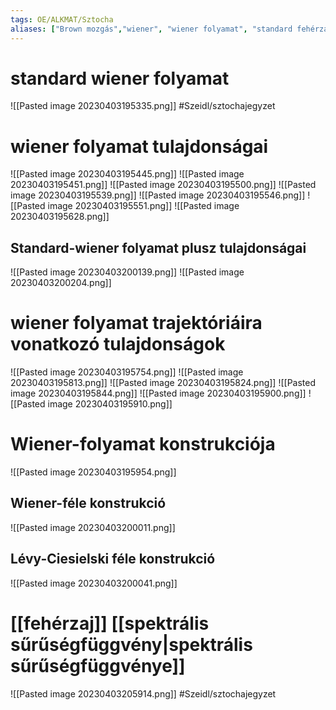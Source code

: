 ```yaml
---
tags: OE/ALKMAT/Sztocha 
aliases: ["Brown mozgás","wiener", "wiener folyamat", "standard fehérzaj"]
---
```

# standard wiener folyamat
![[Pasted image 20230403195335.png]]
#Szeidl/sztochajegyzet

# wiener folyamat tulajdonságai
![[Pasted image 20230403195445.png]]
![[Pasted image 20230403195451.png]]
![[Pasted image 20230403195500.png]]
![[Pasted image 20230403195539.png]]
![[Pasted image 20230403195546.png]]
![[Pasted image 20230403195551.png]]
![[Pasted image 20230403195628.png]]
## Standard-wiener folyamat plusz tulajdonságai
![[Pasted image 20230403200139.png]]
![[Pasted image 20230403200204.png]]
# wiener folyamat trajektóriáira vonatkozó tulajdonságok
![[Pasted image 20230403195754.png]]
![[Pasted image 20230403195813.png]]
![[Pasted image 20230403195824.png]]
![[Pasted image 20230403195844.png]]
![[Pasted image 20230403195900.png]]
![[Pasted image 20230403195910.png]]
# Wiener-folyamat konstrukciója
![[Pasted image 20230403195954.png]]
## Wiener-féle konstrukció
![[Pasted image 20230403200011.png]]
## Lévy-Ciesielski féle konstrukció
![[Pasted image 20230403200041.png]]

# [[fehérzaj]] [[spektrális sűrűségfüggvény|spektrális sűrűségfüggvénye]]
![[Pasted image 20230403205914.png]]
#Szeidl/sztochajegyzet 